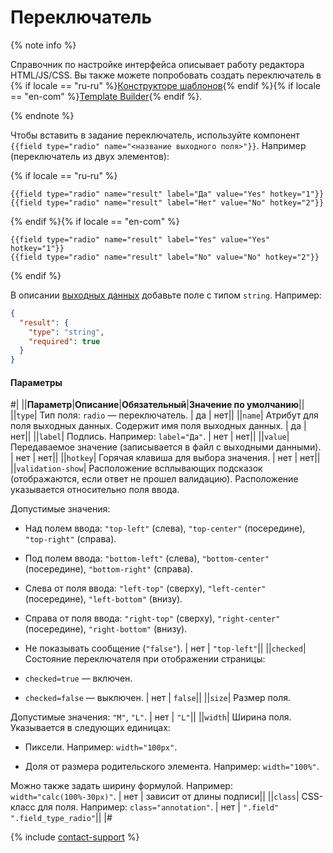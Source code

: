 # Переключатель

{% note info %}

Справочник по настройке интерфейса описывает работу редактора HTML/JS/CSS. Вы также можете попробовать создать переключатель в {% if locale == "ru-ru" %}[Конструкторе шаблонов](../../../template-builder/reference/field.radio-group.md){% endif %}{% if locale == "en-com" %}[Template Builder](../../../../en/docs/template-builder/reference/field.radio-group.md){% endif %}.

{% endnote %}

Чтобы вставить в задание переключатель, используйте компонент `{{field type="radio" name="<название выходного поля>"}}`. Например (переключатель из двух элементов):

{% if locale == "ru-ru" %}

```plaintext
{{field type="radio" name="result" label="Да" value="Yes" hotkey="1"}}
{{field type="radio" name="result" label="Нет" value="No" hotkey="2"}}
```

{% endif %}{% if locale == "en-com" %}

```plaintext
{{field type="radio" name="result" label="Yes" value="Yes" hotkey="1"}}
{{field type="radio" name="result" label="No" value="No" hotkey="2"}}
```

{% endif %}

В описании [выходных данных](../incoming.md) добавьте поле с типом `string`. Например:

```json
{
  "result": {
    "type": "string",
    "required": true
  }
}
```

#### Параметры

#|
||**Параметр**|**Описание**|**Обязательный**|**Значение по умолчанию**||
||`type`| Тип поля: `radio` — переключатель. | да | нет||
||`name`| Атрибут для поля выходных данных. Содержит имя поля выходных данных. | да | нет||
||`label`| Подпись. Например: `label="Да"`. | нет | нет||
||`value`| Передаваемое значение (записывается в файл с выходными данными). | нет | нет||
||`hotkey`| Горячая клавиша для выбора значения. | нет | нет||
||`validation-show`| Расположение всплывающих подсказок (отображаются, если ответ не прошел валидацию). Расположение указывается относительно поля ввода.

Допустимые значения:

- Над полем ввода: `"top-left"` (слева), `"top-center"` (посередине), `"top-right"` (справа).

- Под полем ввода: `"bottom-left"` (слева), `"bottom-center"` (посередине), `"bottom-right"` (справа).

- Слева от поля ввода: `"left-top"` (сверху), `"left-center"` (посередине), `"left-bottom"` (внизу).

- Справа от поля ввода: `"right-top"` (сверху), `"right-center"` (посередине), `"right-bottom"` (внизу).

- Не показывать сообщение (`"false"`). | нет | `"top-left"`||
||`checked`| Состояние переключателя при отображении страницы:

- `checked=true` — включен.

- `checked=false` — выключен. | нет | `false`||
||`size`| Размер поля.

Допустимые значения: `"M"`, `"L"`. | нет | `"L"`||
||`width`| Ширина поля. Указывается в следующих единицах:

- Пиксели. Например: `width="100px"`.

- Доля от размера родительского элемента. Например: `width="100%"`.

Можно также задать ширину формулой. Например: `width="calc(100%-30px)"`. | нет | зависит от длины подписи||
||`class`| CSS-класс для поля. Например: `class="annotation"`. | нет | `".field" ".field_type_radio"`||
|#

{% include [contact-support](../../_includes/contact-support-help.md) %}